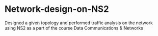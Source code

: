 # Network-design-on-NS2
Designed a given topology and performed traffic analysis on the network using NS2 as a part of the course Data Communications &amp; Networks
